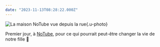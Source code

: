```yaml
---
date: "2023-11-13T08:28:22.000Z"
---
```


![La maison NoTube vue depuis la rue](/assets/images/1704798300040.jpg){.u-photo}

Premier jour, à [NoTube](https://www.notube.com/fr/), pour ce qui pourrait peut-être changer la vie de notre fille 🤞